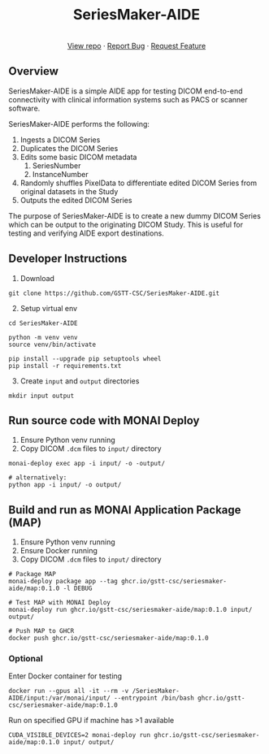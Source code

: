 <!-- PROJECT HEADING -->

<br />
<p align="center">
<h1 align="center">SeriesMaker-AIDE</h1>
<p align="center">
  <br />
  <a href="https://github.com/GSTT-CSC/SeriesMaker-AIDE">View repo</a>
  ·
  <a href="https://github.com/GSTT-CSC/SeriesMaker-AIDE/issues">Report Bug</a>
  ·
  <a href="https://github.com/GSTT-CSC/SeriesMaker-AIDE/issues">Request Feature</a>
  <br />
</p>


## Overview

SeriesMaker-AIDE is a simple AIDE app for testing DICOM end-to-end connectivity with clinical information
systems such as PACS or scanner software.

SeriesMaker-AIDE performs the following:

1. Ingests a DICOM Series
2. Duplicates the DICOM Series
3. Edits some basic DICOM metadata
   1. SeriesNumber
   2. InstanceNumber
4. Randomly shuffles PixelData to differentiate edited DICOM Series from original datasets in the Study 
5. Outputs the edited DICOM Series

The purpose of SeriesMaker-AIDE is to create a new dummy DICOM Series which can be output to the originating DICOM 
Study. This is useful for testing and verifying AIDE export destinations.


## Developer Instructions

1. Download
```shell
git clone https://github.com/GSTT-CSC/SeriesMaker-AIDE.git
```

2. Setup virtual env
```shell
cd SeriesMaker-AIDE

python -m venv venv
source venv/bin/activate

pip install --upgrade pip setuptools wheel
pip install -r requirements.txt
```

3. Create `input` and `output` directories
```shell
mkdir input output
```

## Run source code with MONAI Deploy

1. Ensure Python venv running
2. Copy DICOM `.dcm` files to `input/` directory


```shell
monai-deploy exec app -i input/ -o -output/

# alternatively:
python app -i input/ -o output/
```

## Build and run as MONAI Application Package (MAP)

1. Ensure Python venv running
2. Ensure Docker running
3. Copy DICOM `.dcm` files to `input/` directory

```shell
# Package MAP
monai-deploy package app --tag ghcr.io/gstt-csc/seriesmaker-aide/map:0.1.0 -l DEBUG

# Test MAP with MONAI Deploy
monai-deploy run ghcr.io/gstt-csc/seriesmaker-aide/map:0.1.0 input/ output/

# Push MAP to GHCR
docker push ghcr.io/gstt-csc/seriesmaker-aide/map:0.1.0
```

### Optional 

Enter Docker container for testing

```shell
docker run --gpus all -it --rm -v /SeriesMaker-AIDE/input:/var/monai/input/ --entrypoint /bin/bash ghcr.io/gstt-csc/seriesmaker-aide/map:0.1.0
```

Run on specified GPU if machine has >1 available

```shell
CUDA_VISIBLE_DEVICES=2 monai-deploy run ghcr.io/gstt-csc/seriesmaker-aide/map:0.1.0 input/ output/
```
